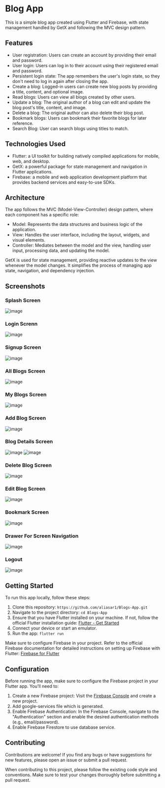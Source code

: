 # Blog App

This is a simple blog app created using Flutter and Firebase, with state management handled by GetX and following the MVC design pattern.

## Features

- User registration: Users can create an account by providing their email and password.
- User login: Users can log in to their account using their registered email and password.
- Persistent login state: The app remembers the user's login state, so they don't need to log in again after closing the app.
- Create a blog: Logged-in users can create new blog posts by providing a title, content, and optional image.
- Read blogs: Users can view all blogs created by other users.
- Update a blog: The original author of a blog can edit and update the blog post's title, content, and image.
- Delete a blog: The original author can also delete their blog post.
- Bookmark blogs: Users can bookmark their favorite blogs for later reference.
- Search Blog: User can search blogs using titles to match.

## Technologies Used

- Flutter: a UI toolkit for building natively compiled applications for mobile, web, and desktop.
- GetX: a powerful package for state management and navigation in Flutter applications.
- Firebase: a mobile and web application development platform that provides backend services and easy-to-use SDKs.

## Architecture

The app follows the MVC (Model-View-Controller) design pattern, where each component has a specific role:

- Model: Represents the data structures and business logic of the application.
- View: Handles the user interface, including the layout, widgets, and visual elements.
- Controller: Mediates between the model and the view, handling user input, processing data, and updating the model.

GetX is used for state management, providing reactive updates to the view whenever the model changes. It simplifies the process of managing app state, navigation, and dependency injection.

## Screenshots

### Splash Screen
![image](https://github.com/aliasar1/Blogs-App/assets/74453775/24ba123a-e0ca-4e23-87b9-f055f9448d4a)

### Login Screnn
![image](https://github.com/aliasar1/Blogs-App/assets/74453775/c552011a-8ec9-429f-aab4-543e42d87623)

### Signup Screen
![image](https://github.com/aliasar1/Blogs-App/assets/74453775/012c3dc0-6dd6-4806-8db0-9e47960a45f5)

### All Blogs Screen
![image](https://github.com/aliasar1/Blogs-App/assets/74453775/8088dbb7-99a7-42da-a496-581d10c6614c)

### My Blogs Screen
![image](https://github.com/aliasar1/Blogs-App/assets/74453775/79964f04-c445-45e0-b994-78e8256c4136)

### Add Blog Screen
![image](https://github.com/aliasar1/Blogs-App/assets/74453775/eaac70c2-d70b-4ee3-bfc0-92eadb5edbad)

### Blog Details Screen
![image](https://github.com/aliasar1/Blogs-App/assets/74453775/e241d567-7599-47e0-96b1-4a9f788b1852)
![image](https://github.com/aliasar1/Blogs-App/assets/74453775/4c7e613c-23fa-4d6c-8c01-1a1857bdad1c)

### Delete Blog Screen
![image](https://github.com/aliasar1/Blogs-App/assets/74453775/1abcc5bb-f236-4b52-8fd1-ac472239d63f)

### Edit Blog Screen
![image](https://github.com/aliasar1/Blogs-App/assets/74453775/80bf0570-a2c3-4eb5-b1c0-f45fc65fd1e0)

### Bookmark Screen
![image](https://github.com/aliasar1/Blogs-App/assets/74453775/8afbede3-7af3-4f8e-9a19-a70184d8cd4f)

### Drawer For Screen Navigation
![image](https://github.com/aliasar1/Blogs-App/assets/74453775/5fbf1456-a0a5-478c-98ae-e254c85bd9a7)

### Logout
![image](https://github.com/aliasar1/Blogs-App/assets/74453775/1d739a42-2d5d-4cab-830f-291f645e9bed)

## Getting Started

To run this app locally, follow these steps:

1. Clone this repository: `https://github.com/aliasar1/Blogs-App.git`
2. Navigate to the project directory: `cd Blogs-App`
3. Ensure that you have Flutter installed on your machine. If not, follow the official Flutter installation guide: [Flutter - Get Started](https://flutter.dev/docs/get-started)
4. Connect your device or start an emulator.
5. Run the app: `flutter run`

Make sure to configure Firebase in your project. Refer to the official Firebase documentation for detailed instructions on setting up Firebase with Flutter: [Firebase for Flutter](https://firebase.flutter.dev/)

## Configuration

Before running the app, make sure to configure the Firebase project in your Flutter app. You'll need to:

1. Create a new Firebase project: Visit the [Firebase Console](https://console.firebase.google.com/) and create a new project.
2. Add google-services file which is generated.
3. Enable Firebase Authentication: In the Firebase Console, navigate to the "Authentication" section and enable the desired authentication methods (e.g., email/password).
4. Enable Firebase Firestore to use database service.

## Contributing

Contributions are welcome! If you find any bugs or have suggestions for new features, please open an issue or submit a pull request.

When contributing to this project, please follow the existing code style and conventions. Make sure to test your changes thoroughly before submitting a pull request.
